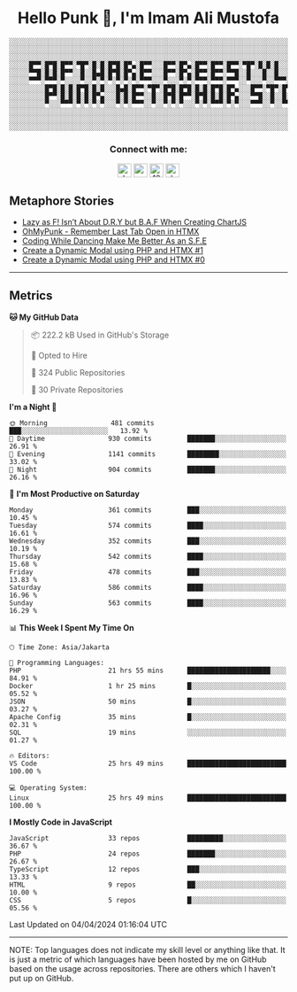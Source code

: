 <h1 align="center">Hello Punk 👋, I'm Imam Ali Mustofa</h1>

```shell
░░░░░░░░░░░░░░░░░░░░░░░░░░░░░░░░░░░░░░░░░░░░░░░░░░░░░░░░░░░░░░░░░░░░░░░░░░░░░░░░░░░░░░░░░░░░░░░░░░░░░░░░░░░░░░░░░░
░░░░░░░░░░░░░░░░░░░░░░░░░░░░░░░░░░░░░░░░░░░░░░░░░░░░░░░░░░░░░░░░░░░░░░░░░░░░░░░░░░░░░░░░░░░░░░░░░░░░░░░░░░░░░░░░░░
░░░░░░░░░░░░░░░░░░░░░░░░░░░░░░░░░░░░░░░░░░░░░░░░░░░░░░░░░░░░░░░░░░░░░░░░░░░░░░░░░░░░░░░░░░░░░░░░░░░░░░░░░░░░░░░░░░
░░░░░█▀▀░█▀█░█▀▀░▀█▀░█░█░█▀█░█▀▄░█▀▀░░░█▀▀░█▀▄░█▀▀░█▀▀░█▀▀░▀█▀░█░█░█░░░█▀▀░░░█▀▀░█▀█░█▀▀░▀█▀░█▀█░█▀▀░█▀▀░█▀▄░░░░░░
░░░░░▀▀█░█░█░█▀▀░░█░░█▄█░█▀█░█▀▄░█▀▀░░░█▀▀░█▀▄░█▀▀░█▀▀░▀▀█░░█░░░█░░█░░░█▀▀░░░█▀▀░█░█░█░█░░█░░█░█░█▀▀░█▀▀░█▀▄░░░░░░
░░░░░▀▀▀░▀▀▀░▀░░░░▀░░▀░▀░▀░▀░▀░▀░▀▀▀░░░▀░░░▀░▀░▀▀▀░▀▀▀░▀▀▀░░▀░░░▀░░▀▀▀░▀▀▀░░░▀▀▀░▀░▀░▀▀▀░▀▀▀░▀░▀░▀▀▀░▀▀▀░▀░▀░░░░░░
░░░░░░░░░█▀█░█░█░█▀█░█░█░░░█▄█░█▀▀░▀█▀░█▀█░█▀█░█░█░█▀█░█▀▄░░░█▀▀░▀█▀░█▀█░█▀▄░█░█░▀█▀░█▀▀░█░░░█░░░█▀▀░█▀▄░░░░░░░░░░
░░░░░░░░░█▀▀░█░█░█░█░█▀▄░░░█░█░█▀▀░░█░░█▀█░█▀▀░█▀█░█░█░█▀▄░░░▀▀█░░█░░█░█░█▀▄░░█░░░█░░█▀▀░█░░░█░░░█▀▀░█▀▄░░░░░░░░░░
░░░░░░░░░▀░░░▀▀▀░▀░▀░▀░▀░░░▀░▀░▀▀▀░░▀░░▀░▀░▀░░░▀░▀░▀▀▀░▀░▀░░░▀▀▀░░▀░░▀▀▀░▀░▀░░▀░░░▀░░▀▀▀░▀▀▀░▀▀▀░▀▀▀░▀░▀░░░░░░░░░░
░░░░░░░░░░░░░░░░░░░░░░░░░░░░░░░░░░░░░░░░░░░░░░░░░░░░░░░░░░░░░░░░░░░░░░░░░░░░░░░░░░░░░░░░░░░░░░░░░░░░░░░░░░░░░░░░░░
░░░░░░░░░░░░░░░░░░░░░░░░░░░░░░░░░░░░░░░░░░░░░░░░░░░░░░░░░░░░░░░░░░░░░░░░░░░░░░░░░░░░░░░░░░░░░░░░░░░░░░░░░░░░░░░░░░
░░░░░░░░░░░░░░░░░░░░░░░░░░░░░░░░░░░░░░░░░░░░░░░░░░░░░░░░░░░░░░░░░░░░░░░░░░░░░░░░░░░░░░░░░░░░░░░░░░░░░░░░░░░░░░░░░░
```

<p>
  <h3 align="center">Connect with me:</h3>
  <p align="center">
  <a href="https://dev.to/darkterminal" target="blank"><img align="center" src="https://res.cloudinary.com/practicaldev/image/fetch/s--R9qwOwpC--/c_limit%2Cf_auto%2Cfl_progressive%2Cq_auto%2Cw_880/https://thepracticaldev.s3.amazonaws.com/i/78hs31fax49uwy6kbxyw.png" alt="darkterminal" height="25" width="25" /></a>
  <a href="https://twitter.com/panggilmeiam" target="blank"><img align="center" src="https://raw.githubusercontent.com/rahuldkjain/github-profile-readme-generator/master/src/images/icons/Social/twitter.svg" alt="panggilmeiam" height="25" width="25" /></a>
  <a href="https://stackoverflow.com/users/12439522" target="blank"><img align="center" src="https://raw.githubusercontent.com/rahuldkjain/github-profile-readme-generator/master/src/images/icons/Social/stack-overflow.svg" alt="12439522" height="25" width="25" /></a>
  <a href="https://discordapp.com/users/darkterminal#3172" target="blank"><img align="center" src="https://discord.com/assets/3437c10597c1526c3dbd98c737c2bcae.svg" alt="darkterminal" height="25" width="25" /></a>
  </p>
</p>

## Metaphore Stories
<!-- BLOG-POST-LIST:START -->
- [Lazy as F! Isn’t About D.R.Y but B.A.F When Creating ChartJS](https://dev.to/darkterminal/lazy-as-f-isnt-about-dry-but-baf-when-creating-chartjs-55kd)
- [OhMyPunk - Remember Last Tab Open in HTMX](https://dev.to/darkterminal/ohmypunk-remember-last-tab-open-in-htmx-53ci)
- [Coding While Dancing Make Me Better As an S.F.E](https://dev.to/darkterminal/coding-while-dancing-make-me-better-as-an-sfe-49a5)
- [Create a Dynamic Modal using PHP and HTMX #1](https://dev.to/darkterminal/create-a-dynamic-modal-using-php-and-htmx-1-3d2g)
- [Create a Dynamic Modal using PHP and HTMX #0](https://dev.to/darkterminal/create-a-dynamic-modal-using-php-and-htmx-44j5)
<!-- BLOG-POST-LIST:END -->

---
## Metrics

<!--START_SECTION:waka-->
**🐱 My GitHub Data** 

> 📦 222.2 kB Used in GitHub's Storage 
 > 
> 💼 Opted to Hire
 > 
> 📜 324 Public Repositories 
 > 
> 🔑 30 Private Repositories 
 > 
**I'm a Night 🦉** 

```text
🌞 Morning                481 commits         ███░░░░░░░░░░░░░░░░░░░░░░   13.92 % 
🌆 Daytime                930 commits         ███████░░░░░░░░░░░░░░░░░░   26.91 % 
🌃 Evening                1141 commits        ████████░░░░░░░░░░░░░░░░░   33.02 % 
🌙 Night                  904 commits         ███████░░░░░░░░░░░░░░░░░░   26.16 % 
```
📅 **I'm Most Productive on Saturday** 

```text
Monday                   361 commits         ███░░░░░░░░░░░░░░░░░░░░░░   10.45 % 
Tuesday                  574 commits         ████░░░░░░░░░░░░░░░░░░░░░   16.61 % 
Wednesday                352 commits         ███░░░░░░░░░░░░░░░░░░░░░░   10.19 % 
Thursday                 542 commits         ████░░░░░░░░░░░░░░░░░░░░░   15.68 % 
Friday                   478 commits         ███░░░░░░░░░░░░░░░░░░░░░░   13.83 % 
Saturday                 586 commits         ████░░░░░░░░░░░░░░░░░░░░░   16.96 % 
Sunday                   563 commits         ████░░░░░░░░░░░░░░░░░░░░░   16.29 % 
```


📊 **This Week I Spent My Time On** 

```text
🕑︎ Time Zone: Asia/Jakarta

💬 Programming Languages: 
PHP                      21 hrs 55 mins      █████████████████████░░░░   84.91 % 
Docker                   1 hr 25 mins        █░░░░░░░░░░░░░░░░░░░░░░░░   05.52 % 
JSON                     50 mins             █░░░░░░░░░░░░░░░░░░░░░░░░   03.27 % 
Apache Config            35 mins             █░░░░░░░░░░░░░░░░░░░░░░░░   02.31 % 
SQL                      19 mins             ░░░░░░░░░░░░░░░░░░░░░░░░░   01.27 % 

🔥 Editors: 
VS Code                  25 hrs 49 mins      █████████████████████████   100.00 % 

💻 Operating System: 
Linux                    25 hrs 49 mins      █████████████████████████   100.00 % 
```

**I Mostly Code in JavaScript** 

```text
JavaScript               33 repos            █████████░░░░░░░░░░░░░░░░   36.67 % 
PHP                      24 repos            ███████░░░░░░░░░░░░░░░░░░   26.67 % 
TypeScript               12 repos            ███░░░░░░░░░░░░░░░░░░░░░░   13.33 % 
HTML                     9 repos             ██░░░░░░░░░░░░░░░░░░░░░░░   10.00 % 
CSS                      5 repos             █░░░░░░░░░░░░░░░░░░░░░░░░   05.56 % 
```




 Last Updated on 04/04/2024 01:16:04 UTC
<!--END_SECTION:waka-->

---
NOTE: Top languages does not indicate my skill level or anything like that. It is just a metric of which languages have been hosted by me on GitHub based on the usage across repositories. There are others which I haven't put up on GitHub.

